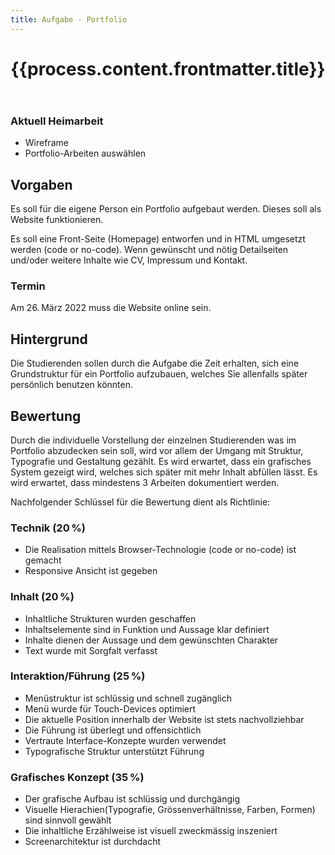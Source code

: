 ```yaml
---
title: Aufgabe · Portfolio
---
```



<header>

# {{process.content.frontmatter.title}}


</header>



<div class="next">

### Aktuell Heimarbeit
* Wireframe
* Portfolio-Arbeiten auswählen

</div>


## Vorgaben

Es soll für die eigene Person ein Portfolio aufgebaut werden. Dieses soll als Website funktionieren.

Es soll eine Front-Seite (Homepage) entworfen und in HTML umgesetzt werden (code or no-code). Wenn gewünscht und nötig Detailseiten und/oder weitere Inhalte wie CV, Impressum und Kontakt.



### Termin
Am 26. März 2022 muss die Website online sein.


## Hintergrund
Die Studierenden sollen durch die Aufgabe die Zeit erhalten, sich eine Grundstruktur für ein Portfolio aufzubauen, welches Sie allenfalls später persönlich benutzen könnten.


## Bewertung
Durch die individuelle Vorstellung der einzelnen Studierenden was im Portfolio abzudecken sein soll, wird vor allem der Umgang mit Struktur, Typografie und Gestaltung gezählt. Es wird erwartet, dass ein grafisches System gezeigt wird, welches sich später mit mehr Inhalt abfüllen lässt. Es wird erwartet, dass mindestens 3 Arbeiten dokumentiert werden.

Nachfolgender Schlüssel für die Bewertung dient als Richtlinie:


### Technik (20 %)

* Die Realisation mittels Browser-Technologie (code or no-code) ist gemacht
* Responsive Ansicht ist gegeben

### Inhalt (20 %)

* Inhaltliche Strukturen wurden geschaffen
* Inhaltselemente sind in Funktion und Aussage klar definiert
* Inhalte dienen der Aussage und dem gewünschten Charakter
* Text wurde mit Sorgfalt verfasst

### Interaktion/Führung (25 %)

* Menüstruktur ist schlüssig und schnell zugänglich
* Menü wurde für Touch-Devices optimiert
* Die aktuelle Position innerhalb der Website ist stets nachvollziehbar
* Die Führung ist überlegt und offensichtlich
* Vertraute Interface-Konzepte wurden verwendet
* Typografische Struktur unterstützt Führung

### Grafisches Konzept (35 %)
* Der grafische Aufbau ist schlüssig und durchgängig
* Visuelle Hierachien(Typografie, Grössenverhältnisse, Farben, Formen) sind sinnvoll gewählt
* Die inhaltliche Erzählweise ist visuell zweckmässig inszeniert
* Screenarchitektur ist durchdacht

